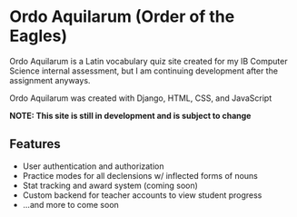 # Ordo Aquilarum (Order of the Eagles)

Ordo Aquilarum is a Latin vocabulary quiz site created for my IB Computer Science internal assessment, but I am continuing development after the assignment anyways.

Ordo Aquilarum was created with Django, HTML, CSS, and JavaScript 

**NOTE: This site is still in development and is subject to change** 

## Features
- User authentication and authorization
- Practice modes for all declensions w/ inflected forms of nouns
- Stat tracking and award system (coming soon)
- Custom backend for teacher accounts to view student progress
- ...and more to come soon
